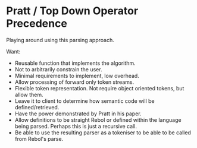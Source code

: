 Pratt / Top Down Operator Precedence
====================================

Playing around using this parsing approach.

Want:

* Reusable function that implements the algorithm.
* Not to arbitrarily constrain the user.
* Minimal requirements to implement, low overhead.
* Allow processing of forward only token streams.
* Flexible token representation. Not require object oriented tokens, but allow them.
* Leave it to client to determine how semantic code will be defined/retrieved.
* Have the power demonstrated by Pratt in his paper.
* Allow definitions to be straight Rebol or defined within the language being parsed. Perhaps this is just a recursive call.
* Be able to use the resulting parser as a tokeniser to be able to be called from Rebol's parse.
